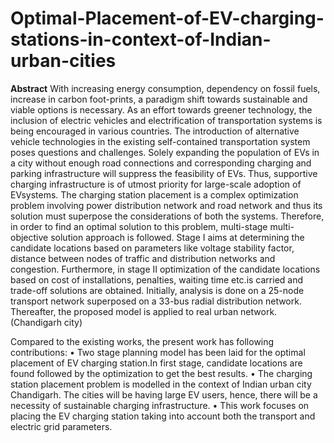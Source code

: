 # Optimal-Placement-of-EV-charging-stations-in-context-of-Indian-urban-cities
**Abstract**
With increasing energy consumption, dependency on fossil fuels, increase in carbon foot-prints, a paradigm shift towards sustainable and viable options is necessary. As an effort
towards greener technology, the inclusion of electric vehicles and electrification of transportation systems is being encouraged in various countries. The introduction of alternative vehicle technologies in the existing self-contained transportation system poses questions and challenges. Solely expanding the population of EVs in a city without enough road connections and corresponding charging and parking infrastructure will suppress the feasibility of EVs.
Thus, supportive charging infrastructure is of utmost priority for large-scale adoption of EVsystems. The charging station placement is a complex optimization problem involving power distribution network and road network and thus its solution must superpose the considerations
of both the systems. Therefore, in order to find an optimal solution to this problem, multi-stage multi-objective solution approach is followed. Stage I aims at determining the candidate locations based on parameters like voltage stability factor, distance between nodes of traffic and distribution networks and congestion. Furthermore, in stage II optimization of the candidate locations based on cost of installations, penalties, waiting time etc.is carried and trade-off solutions are obtained. Initially, analysis is done on a 25-node transport network superposed on a 33-bus radial distribution network. Thereafter, the proposed model is applied to real urban network. (Chandigarh city)

Compared to the existing works, the present work has following contributions:
• Two stage planning model has been laid for the optimal placement of EV charging station.In first stage, candidate locations are found followed by the optimization to get the best results.
• The charging station placement problem is modelled in the context of Indian urban city Chandigarh. The cities will be having large EV users, hence, there will be a necessity of sustainable charging infrastructure.
• This work focuses on placing the EV charging station taking into account both the transport and electric grid parameters.

